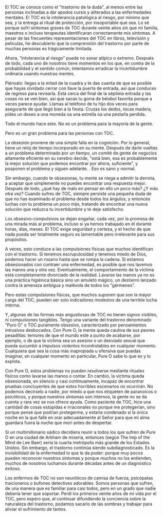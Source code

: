 El TOC se conoce como el "trastorno de la duda", al menos entre las personas inclinadas a dar apodos cursis y aliterados a las enfermedades mentales. El TOC es la intolerancia patológica al riesgo, por mínimo que sea, y la entrega al ritual de protección, por insoportable que sea. Lo sé porque sufrí síntomas graves de TOC durante veinte años sin que mi familia, maestros o incluso terapeutas identificaran correctamente mis síntomas. A pesar de las frecuentes representaciones del TOC en libros, televisión y películas, he descubierto que la comprensión del trastorno por parte de muchas personas es trágicamente limitada.

Ahora, “intolerancia al riesgo” puede no sonar atípico o extremo. Después de todo, cada uno de nosotros tiene momentos en los que, en contra de la probabilidad y el sentido común, intentamos erradicar la incertidumbre ordinaria usando nuestras mentes.

Piénsalo: llegas a la mitad de la cuadra y te das cuenta de que es posible que hayas olvidado cerrar con llave la puerta de entrada, así que conduces de regreso para revisarla. Está cerca del final de la séptima entrada y las cosas no se ven bien, así que sacas tu gorra de béisbol favorita porque a veces parece ayudar. Llamas al teléfono de tu hijo dos veces para asegurarte de que llegó bien a la fiesta. Cruzas los dedos, tocas madera, pides un deseo a una moneda oa una estrella oa una pestaña perdida.

Todo el mundo hace esto. No es un problema para la mayoría de la gente.

Pero es un gran problema para las personas con TOC.

La obsesión proviene de una simple falla en la cognición. Por lo general, tiene un reloj de tiempo incorporado en su mente. Después de darle vueltas a un problema determinado por un tiempo, un comité de gente de negocios altamente eficiente en su cerebro decide, "está bien, esa es probablemente la mejor solución que podemos encontrar por ahora, suficiente", y posponen el problema y siguen adelante. . Eso es sano y normal.

Sin embargo, cuando te obsesionas, tu mente se niega a admitir la derrota, a aceptar que simplemente no puedes encontrar una respuesta mejor. Después de todo, ¿qué hay de malo en pensar en ello un poco más? ¿Y más otra vez? Cuando sufres de TOC, siempre persiste una pequeña duda de que no has examinado el problema desde todos los ángulos; y entonces luchas con tu problema un poco más, tratando de encontrar una nueva solución que reduzca tu incertidumbre y te deje satisfecho.

Los obsesivo-compulsivos se dejan engañar, cada vez, por la promesa de una mirada más al problema, incluso si ya hemos trabajado en él durante horas, días, meses. El TOC exige seguridad y certeza, y el hecho de que nada pueda ser totalmente seguro es lamentable pero irrelevante para sus propósitos.

A veces, esto conduce a las compulsiones físicas que muchos identifican con el trastorno. Si tenemos escrupulosidad y tenemos miedo de Dios, podemos hacer un rosario hasta que se rompa la cadena. Si estamos obsesionados con contraer una enfermedad, es posible que nos lavemos las manos una y otra vez. Eventualmente, el comportamiento de la víctima está completamente divorciado de la realidad. Lavarse las manos ya no es una práctica higiénica básica sino un amuleto mágico, un destierro lanzado contra la amenaza ambigua y malévola de todos los "gérmenes".

Pero estas compulsiones físicas, que muchos suponen que son la mayor carga del TOC, pueden ser solo indicadores modestos de una terrible lucha interna.

Y, algunas de las formas más angustiosas de TOC no tienen signos visibles, ni compulsiones tangibles. Tengo una variante del trastorno denominado "Puro O" o TOC puramente obsesivo, caracterizado por pensamientos intrusivos desbocados. Con Pure O, la mente queda cautiva de sus peores pesadillas: temores de que el mundo esté a punto de acabarse, por ejemplo, o de que la víctima sea un asesino o un desviado sexual que pueda sucumbir a impulsos violentos incontrolables en cualquier momento. Cualquiera que sea la cosa más inapropiada u ofensiva que puedas imaginar, en cualquier momento en particular, Pure O sabe lo que es y lo explota.

Con Pure O, estos problemas no pueden resolverse mediante rituales físicos como lavarse las manos o contar. En cambio, la víctima queda obsesionada, en silencio y casi continuamente, incapaz de encontrar pruebas concluyentes de que estos horribles escenarios no ocurrirán. No podemos decírselo a nadie, por miedo a que nos etiqueten de paranoicos o psicóticos, y porque nuestros síntomas son internos, la gente no se da cuenta y rara vez se nos ofrece ayuda. Como paciente de TOC, hice una cantidad de cosas estúpidas e irracionales no porque me protegerían, sino porque pensé que podrían protegerme, y estaría condenado si la única noche en la que fallé en orar adecuadamente al Señor para que mi alma guardara fuera la noche que morí antes de despertar.

Si un multimillonario sádico decidiera reunir a todos los que sufren de Pure O en una ciudad de Arkham de miseria, entonces (según The Imp of the Mind de Lee Baer) sería la cuarta metrópolis más grande de los Estados Unidos. Sin embargo, el trastorno continúa siendo subdiagnosticado. Es la invisibilidad de la enfermedad lo que le da poder: porque muy pocos pueden reconocer nuestros síntomas y porque muchos no los entienden, muchos de nosotros luchamos durante décadas antes de un diagnóstico exitoso.

Los enfermos de TOC no son neuróticos de camisa de fuerza, psicópatas traicioneros o bufones detectives adorables. Somos personas que sufren, de una manera que es familiar para casi todos, pero en un grado que nadie debería tener que soportar. Perdí los primeros veinte años de mi vida por el TOC, pero espero que, al continuar difundiendo la conciencia sobre la naturaleza del trastorno, podamos sacarlo de las sombras y trabajar para aliviar el sufrimiento de tantos.